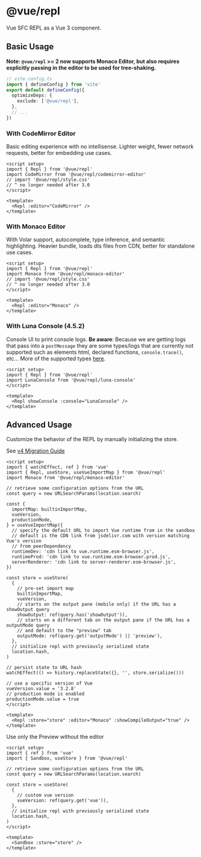 # @vue/repl

Vue SFC REPL as a Vue 3 component.

## Basic Usage

**Note: `@vue/repl` >= 2 now supports Monaco Editor, but also requires explicitly passing in the editor to be used for tree-shaking.**

```ts
// vite.config.ts
import { defineConfig } from 'vite'
export default defineConfig({
  optimizeDeps: {
    exclude: ['@vue/repl'],
  },
  // ...
})
```

### With CodeMirror Editor

Basic editing experience with no intellisense. Lighter weight, fewer network requests, better for embedding use cases.

```vue
<script setup>
import { Repl } from '@vue/repl'
import CodeMirror from '@vue/repl/codemirror-editor'
// import '@vue/repl/style.css'
// ^ no longer needed after 3.0
</script>

<template>
  <Repl :editor="CodeMirror" />
</template>
```

### With Monaco Editor

With Volar support, autocomplete, type inference, and semantic highlighting. Heavier bundle, loads dts files from CDN, better for standalone use cases.

```vue
<script setup>
import { Repl } from '@vue/repl'
import Monaco from '@vue/repl/monaco-editor'
// import '@vue/repl/style.css'
// ^ no longer needed after 3.0
</script>

<template>
  <Repl :editor="Monaco" />
</template>
```

### With Luna Console (4.5.2)

Console UI to print console logs.
**Be aware**: Because we are getting logs that pass into a `postMessage` they are some types/logs that are currently not supported such as elements html, declared functions, `console.trace()`, etc... More of the supported types [here](https://developer.mozilla.org/en-US/docs/Web/API/Web_Workers_API/Structured_clone_algorithm#things_that_dont_work_with_structured_clone).

```vue
<script setup>
import { Repl } from '@vue/repl'
import LunaConsole from '@vue/repl/luna-console'
</script>

<template>
  <Repl showConsole :console="LunaConsole" />
</template>
```

## Advanced Usage

Customize the behavior of the REPL by manually initializing the store.

See [v4 Migration Guide](https://github.com/vuejs/repl/releases/tag/v4.0.0)

```vue
<script setup>
import { watchEffect, ref } from 'vue'
import { Repl, useStore, useVueImportMap } from '@vue/repl'
import Monaco from '@vue/repl/monaco-editor'

// retrieve some configuration options from the URL
const query = new URLSearchParams(location.search)

const {
  importMap: builtinImportMap,
  vueVersion,
  productionMode,
} = useVueImportMap({
  // specify the default URL to import Vue runtime from in the sandbox
  // default is the CDN link from jsdelivr.com with version matching Vue's version
  // from peerDependency
  runtimeDev: 'cdn link to vue.runtime.esm-browser.js',
  runtimeProd: 'cdn link to vue.runtime.esm-browser.prod.js',
  serverRenderer: 'cdn link to server-renderer.esm-browser.js',
})

const store = useStore(
  {
    // pre-set import map
    builtinImportMap,
    vueVersion,
    // starts on the output pane (mobile only) if the URL has a showOutput query
    showOutput: ref(query.has('showOutput')),
    // starts on a different tab on the output pane if the URL has a outputMode query
    // and default to the "preview" tab
    outputMode: ref(query.get('outputMode') || 'preview'),
  },
  // initialize repl with previously serialized state
  location.hash,
)

// persist state to URL hash
watchEffect(() => history.replaceState({}, '', store.serialize()))

// use a specific version of Vue
vueVersion.value = '3.2.8'
// production mode is enabled
productionMode.value = true
</script>

<template>
  <Repl :store="store" :editor="Monaco" :showCompileOutput="true" />
</template>
```

Use only the Preview without the editor

```vue
<script setup>
import { ref } from 'vue'
import { Sandbox, useStore } from '@vue/repl'

// retrieve some configuration options from the URL
const query = new URLSearchParams(location.search)

const store = useStore(
  {
    // custom vue version
    vueVersion: ref(query.get('vue')),
  },
  // initialize repl with previously serialized state
  location.hash,
)
</script>

<template>
  <Sandbox :store="store" />
</template>
```
